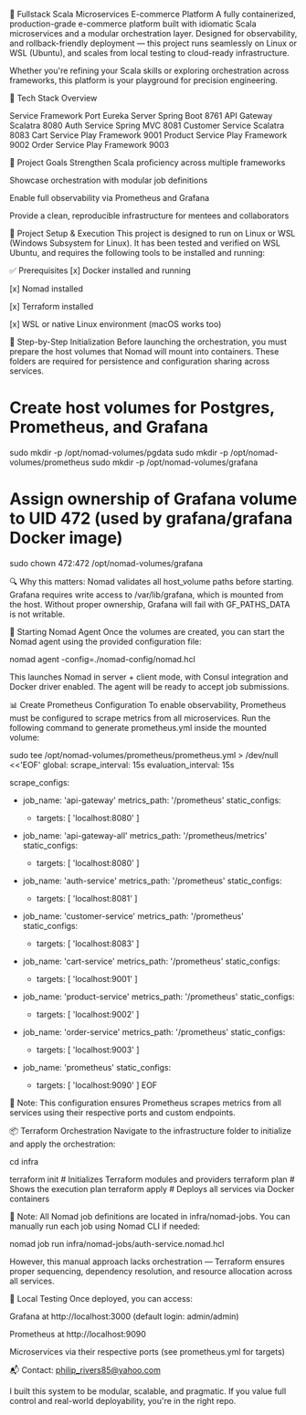 🚀 Fullstack Scala Microservices E-commerce Platform
A fully containerized, production-grade e-commerce platform built with idiomatic Scala microservices and a modular orchestration layer. Designed for observability, and rollback-friendly deployment — this project runs seamlessly on Linux or WSL (Ubuntu), and scales from local testing to cloud-ready infrastructure.

Whether you're refining your Scala skills or exploring orchestration across frameworks, this platform is your playground for precision engineering.

🧰 Tech Stack Overview


Service	Framework	Port
Eureka Server Spring Boot 8761
API Gateway	Scalatra	8080
Auth Service	Spring MVC	8081
Customer Service	Scalatra	8083
Cart Service	Play Framework	9001
Product Service	Play Framework	9002
Order Service	Play Framework	9003

🎯 Project Goals
Strengthen Scala proficiency across multiple frameworks

Showcase orchestration with modular job definitions

Enable full observability via Prometheus and Grafana

Provide a clean, reproducible infrastructure for mentees and collaborators


🚀 Project Setup & Execution
This project is designed to run on Linux or WSL (Windows Subsystem for Linux). It has been tested and verified on WSL Ubuntu, and requires the following tools to be installed and running:

✅ Prerequisites
[x] Docker installed and running

[x] Nomad installed

[x] Terraform installed

[x] WSL or native Linux environment (macOS works too)

🧱 Step-by-Step Initialization
Before launching the orchestration, you must prepare the host volumes that Nomad will mount into containers. These folders are required for persistence and configuration sharing across services.

# Create host volumes for Postgres, Prometheus, and Grafana
sudo mkdir -p /opt/nomad-volumes/pgdata
sudo mkdir -p /opt/nomad-volumes/prometheus
sudo mkdir -p /opt/nomad-volumes/grafana

# Assign ownership of Grafana volume to UID 472 (used by grafana/grafana Docker image)
sudo chown 472:472 /opt/nomad-volumes/grafana

🔍 Why this matters: Nomad validates all host_volume paths before starting. Grafana requires write access to /var/lib/grafana, which is mounted from the host. Without proper ownership, Grafana will fail with GF_PATHS_DATA is not writable.


🧭 Starting Nomad Agent
Once the volumes are created, you can start the Nomad agent using the provided configuration file:

nomad agent -config=./nomad-config/nomad.hcl


This launches Nomad in server + client mode, with Consul integration and Docker driver enabled. The agent will be ready to accept job submissions.

📊 Create Prometheus Configuration
To enable observability, Prometheus must be configured to scrape metrics from all microservices. Run the following command to generate prometheus.yml inside the mounted volume:

sudo tee /opt/nomad-volumes/prometheus/prometheus.yml > /dev/null <<'EOF'
global:
  scrape_interval: 15s
  evaluation_interval: 15s

scrape_configs:
  - job_name: 'api-gateway'
    metrics_path: '/prometheus'
    static_configs:
      - targets: [ 'localhost:8080' ]

  - job_name: 'api-gateway-all'
    metrics_path: '/prometheus/metrics'
    static_configs:
      - targets: [ 'localhost:8080' ]

  - job_name: 'auth-service'
    metrics_path: '/prometheus'
    static_configs:
      - targets: [ 'localhost:8081' ]

  - job_name: 'customer-service'
    metrics_path: '/prometheus'
    static_configs:
      - targets: [ 'localhost:8083' ]

  - job_name: 'cart-service'
    metrics_path: '/prometheus'
    static_configs:
      - targets: [ 'localhost:9001' ]

  - job_name: 'product-service'
    metrics_path: '/prometheus'
    static_configs:
      - targets: [ 'localhost:9002' ]

  - job_name: 'order-service'
    metrics_path: '/prometheus'
    static_configs:
      - targets: [ 'localhost:9003' ]

  - job_name: 'prometheus'
    static_configs:
      - targets: [ 'localhost:9090' ]
EOF


🧠 Note: This configuration ensures Prometheus scrapes metrics from all services using their respective ports and custom endpoints.


📦 Terraform Orchestration
Navigate to the infrastructure folder to initialize and apply the orchestration:

cd infra

terraform init       # Initializes Terraform modules and providers
terraform plan       # Shows the execution plan
terraform apply      # Deploys all services via Docker containers


🧠 Note: All Nomad job definitions are located in infra/nomad-jobs. You can manually run each job using Nomad CLI if needed:

nomad job run infra/nomad-jobs/auth-service.nomad.hcl

However, this manual approach lacks orchestration — Terraform ensures proper sequencing, dependency resolution, and resource allocation across all services.

🧪 Local Testing
Once deployed, you can access:

Grafana at http://localhost:3000 (default login: admin/admin)

Prometheus at http://localhost:9090

Microservices via their respective ports (see prometheus.yml for targets)

📬 Contact: philip_rivers85@yahoo.com

I built this system to be modular, scalable, and pragmatic. If you value full control and real-world deployability, you're in the right repo.
